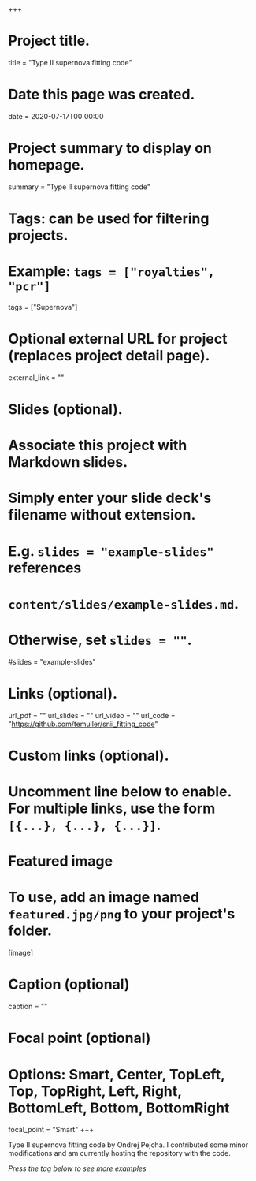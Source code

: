 +++
# Project title.
title = "Type II supernova fitting code"

# Date this page was created.
date = 2020-07-17T00:00:00

# Project summary to display on homepage.
summary = "Type II supernova fitting code"

# Tags: can be used for filtering projects.
# Example: `tags = ["royalties", "pcr"]`
tags = ["Supernova"]

# Optional external URL for project (replaces project detail page).
external_link = ""

# Slides (optional).
#   Associate this project with Markdown slides.
#   Simply enter your slide deck's filename without extension.
#   E.g. `slides = "example-slides"` references 
#   `content/slides/example-slides.md`.
#   Otherwise, set `slides = ""`.
#slides = "example-slides"

# Links (optional).
url_pdf = ""
url_slides = ""
url_video = ""
url_code = "https://github.com/temuller/snii_fitting_code"

# Custom links (optional).
#   Uncomment line below to enable. For multiple links, use the form `[{...}, {...}, {...}]`.


# Featured image
# To use, add an image named `featured.jpg/png` to your project's folder. 
[image]
  # Caption (optional)
  caption = ""
  
  # Focal point (optional)
  # Options: Smart, Center, TopLeft, Top, TopRight, Left, Right, BottomLeft, Bottom, BottomRight
  focal_point = "Smart"
+++

Type II supernova fitting code by Ondrej Pejcha. I contributed some minor modifications and am currently hosting the repository with the code.

_Press the tag below to see more examples_
